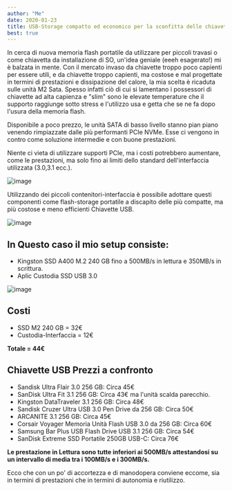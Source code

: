 ```yaml
---
author: "Me"
date: 2020-01-23
title: USB-Storage compatto ed economico per la sconfitta delle chiavette
best: true
---
```


In cerca di nuova memoria flash portatile da utilizzare per piccoli travasi o come chiavetta da installazione di SO, un'idea geniale (eeeh esagerato!) mi è balzata in mente.
Con il mercato invaso da chiavette troppo poco capienti per essere utili, e da chiavette troppo capienti, ma costose e mal progettate in termini di prestazioni e dissipazione del calore, la mia scelta è ricaduta sulle unità M2 Sata.
Spesso infatti ciò di cui si lamentano i possessori di chiavette ad alta capienza e "slim" sono le elevate temperature che il supporto raggiunge sotto stress e l'utilizzo usa e getta che se ne fa dopo l'usura della memoria flash.

Disponibile a poco prezzo, le unità SATA di basso livello stanno pian piano venendo rimpiazzate dalle più performanti PCIe NVMe. Esse ci vengono in contro come soluzione intermedie e con buone prestazioni.

Niente ci vieta di utilizzare supporti PCIe, ma i costi potrebbero aumentare, come le prestazioni, ma solo fino ai limiti dello standard dell'interfaccia utilizzata (3.0,3.1 ecc.).

![image](/img/ssd1.jpg)

Utilizzando dei piccoli contenitori-interfaccia è possibile adottare questi componenti come flash-storage portatile a discapito delle più compatte, ma più costose e meno efficienti Chiavette USB.
 
![image](/img/ssd2.jpg)

## In Questo caso il mio setup consiste: 

- Kingston SSD A400 M.2 240 GB fino a 500MB/s in lettura e 350MB/s in scrittura.
- Aplic Custodia SSD USB 3.0

![image](/img/ssd3.jpg)

## Costi

- SSD M2 240 GB = 32€
- Custodia-Interfaccia = 12€

**Totale = 44€**

## Chiavette USB Prezzi a confronto

- Sandisk Ultra Flair 3.0 256 GB: Circa 45€
- SanDisk Ultra Fit 3.1 256 GB: Circa 43€ ma l'unità scalda parecchio.
- Kingston DataTraveler 3.1 256 GB: Circa 48€
- Sandisk Cruzer Ultra USB 3.0 Pen Drive da 256 GB: Circa 50€
- ARCANITE 3.1 256 GB: Circa 45€
- Corsair Voyager Memoria Unità Flash USB 3.0 da 256 GB: Circa 60€
- Samsung Bar Plus USB Flash Drive USB 3.1 256 GB: Circa 54€
- SanDisk Extreme SSD Portatile 250GB USB-C: Circa 76€

**Le prestazione in Lettura sono tutte inferiori ai 500MB/s attestandosi su un intervallo di media tra i 100MB/s e i 300MB/s.**

Ecco che con un po' di accortezza e di manodopera conviene eccome, sia in termini di prestazioni che in termini di autonomia e riutilizzo.